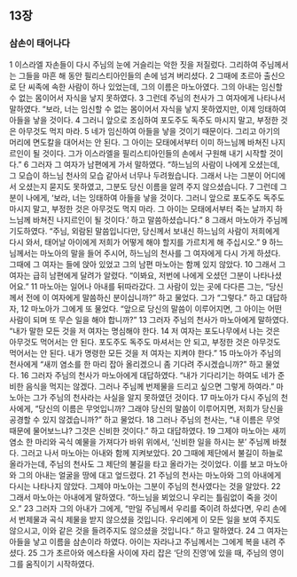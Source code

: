 ## 13장
### 삼손이 태어나다
1 이스라엘 자손들이 다시 주님의 눈에 거슬리는 악한 짓을 저질렀다. 그리하여 주님께서는 그들을 마흔 해 동안 필리스티아인들의 손에 넘겨 버리셨다.
2 그때에 초르아 출신으로 단 씨족에 속한 사람이 하나 있었는데, 그의 이름은 마노아였다. 그의 아내는 임신할 수 없는 몸이어서 자식을 낳지 못하였다.
3 그런데 주님의 천사가 그 여자에게 나타나서 말하였다. “보라, 너는 임신할 수 없는 몸이어서 자식을 낳지 못하였지만, 이제 잉태하여 아들을 낳을 것이다.
4 그러니 앞으로 조심하여 포도주도 독주도 마시지 말고, 부정한 것은 아무것도 먹지 마라.
5 네가 임신하여 아들을 낳을 것이기 때문이다. 그리고 아기의 머리에 면도칼을 대어서는 안 된다. 그 아이는 모태에서부터 이미 하느님께 바쳐진 나지르인이 될 것이다. 그가 이스라엘을 필리스티아인들의 손에서 구원해 내기 시작할 것이다.”
6 그러자 그 여자가 남편에게 가서 말하였다. “하느님의 사람이 나에게 오셨는데, 그 모습이 하느님 천사의 모습 같아서 너무나 두려웠습니다. 그래서 나는 그분이 어디에서 오셨는지 묻지도 못하였고, 그분도 당신 이름을 알려 주지 않으셨습니다.
7 그런데 그분이 나에게, ‘보라, 너는 잉태하여 아들을 낳을 것이다. 그러니 앞으로 포도주도 독주도 마시지 말고, 부정한 것은 아무것도 먹지 마라. 그 아이는 모태에서부터 죽는 날까지 하느님께 바쳐진 나지르인이 될 것이다.’ 하고 말씀하셨습니다.”
8 그래서 마노아가 주님께 기도하였다. “주님, 외람된 말씀입니다만, 당신께서 보내신 하느님의 사람이 저희에게 다시 와서, 태어날 아이에게 저희가 어떻게 해야 할지를 가르치게 해 주십시오.”
9 하느님께서는 마노아의 말을 들어 주시어, 하느님의 천사를 그 여자에게 다시 가게 하셨다. 그때에 그 여자는 들에 앉아 있었고 그의 남편 마노아는 함께 있지 않았다.
10 그래서 그 여자는 급히 남편에게 달려가 알렸다. “이봐요, 저번에 나에게 오셨던 그분이 나타나셨어요.”
11 마노아는 일어나 아내를 뒤따라갔다. 그 사람이 있는 곳에 다다른 그는, “당신께서 전에 이 여자에게 말씀하신 분이십니까?” 하고 물었다. 그가 “그렇다.” 하고 대답하자,
12 마노아가 그에게 또 물었다. “앞으로 당신의 말씀이 이루어지면, 그 아이는 어떤 사람이 되며 또 무슨 일을 해야 합니까?”
13 그러자 주님의 천사가 마노아에게 말하였다. “내가 말한 모든 것을 저 여자는 명심해야 한다.
14 저 여자는 포도나무에서 나는 것은 아무것도 먹어서는 안 된다. 포도주도 독주도 마셔서는 안 되고, 부정한 것은 아무것도 먹어서는 안 된다. 내가 명령한 모든 것을 저 여자는 지켜야 한다.”
15 마노아가 주님의 천사에게 “새끼 염소를 한 마리 잡아 올리겠으니 좀 기다려 주시겠습니까?” 하고 물었다.
16 그러자 주님의 천사가 마노아에게 대답하였다. “내가 기다리기는 하여도 네가 준비한 음식을 먹지는 않겠다. 그러나 주님께 번제물을 드리고 싶으면 그렇게 하여라.” 마노아는 그가 주님의 천사라는 사실을 알지 못하였던 것이다.
17 마노아가 다시 주님의 천사에게, “당신의 이름은 무엇입니까? 그래야 당신의 말씀이 이루어지면, 저희가 당신을 공경할 수 있지 않겠습니까?” 하고 물었다.
18 그러나 주님의 천사는, “내 이름은 무엇 때문에 물어보느냐? 그것은 신비한 것이다.” 하고 대답하였다.
19 그제야 마노아는 새끼 염소 한 마리와 곡식 예물을 가져다가 바위 위에서, ‘신비한 일을 하시는 분’ 주님께 바쳤다. 그러고 나서 마노아는 아내와 함께 지켜보았다.
20 그때에 제단에서 불길이 하늘로 올라가는데, 주님의 천사도 그 제단의 불길을 타고 올라가는 것이었다. 이를 보고 마노아와 그의 아내는 얼굴을 땅에 대고 엎드렸다.
21 주님의 천사는 마노아와 그의 아내에게 다시는 나타나지 않았다. 그제야 마노아는 그분이 주님의 천사였다는 것을 알았다.
22 그래서 마노아는 아내에게 말하였다. “하느님을 뵈었으니 우리는 틀림없이 죽을 것이오.”
23 그러자 그의 아내가 그에게, “만일 주님께서 우리를 죽이려 하셨다면, 우리 손에서 번제물과 곡식 제물을 받지 않으셨을 것입니다. 우리에게 이 모든 일을 보여 주지도 않으시고, 이와 같은 것을 들려주지도 않으셨을 것입니다.” 하고 말하였다.
24 그 여자는 아들을 낳고 이름을 삼손이라 하였다. 아이는 자라나고 주님께서는 그에게 복을 내려 주셨다.
25 그가 초르아와 에스타올 사이에 자리 잡은 ‘단의 진영’에 있을 때, 주님의 영이 그를 움직이기 시작하였다.

